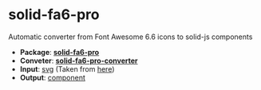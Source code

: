 
# solid-fa6-pro
Automatic converter from Font Awesome 6.6 icons to solid-js components
- **Package**: [**solid-fa6-pro**](./package/icon/)
- **Conveter**: [**solid-fa6-pro-converter**](./package/converter/)
- **Input**: [svg](./package/converter/svg/) (Taken from [here](https://weadown.com/res/font-awesome-pro/))
- **Output**: [component](./package/icon/src/component/)